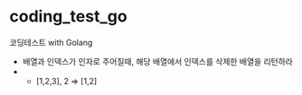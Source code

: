 # coding_test_go
코딩테스트 with Golang

-  배열과 인덱스가 인자로 주어질때, 해당 배열에서 인덱스를 삭제한 배열을 리턴하라
- - [1,2,3], 2 => [1,2]